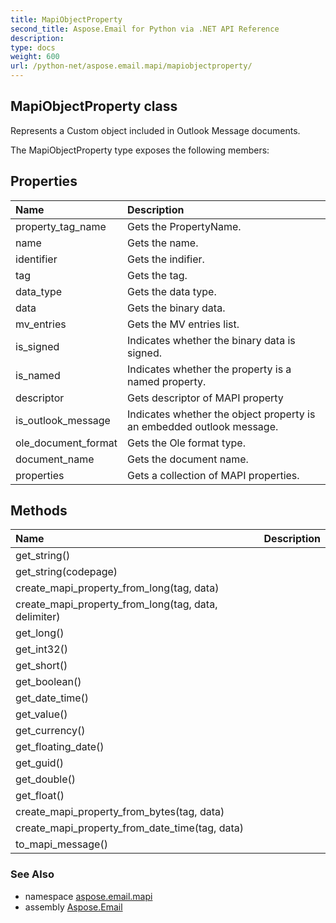 ```yaml
---
title: MapiObjectProperty
second_title: Aspose.Email for Python via .NET API Reference
description: 
type: docs
weight: 600
url: /python-net/aspose.email.mapi/mapiobjectproperty/
---
```


## MapiObjectProperty class

Represents a Custom object included in Outlook Message documents.

The MapiObjectProperty type exposes the following members:
## Properties
| Name | Description |
| :- | :- |
|property_tag_name|Gets the PropertyName.|
|name|Gets the name.|
|identifier|Gets the indifier.|
|tag|Gets the tag.|
|data_type|Gets the data type.|
|data|Gets the binary data.|
|mv_entries|Gets the MV entries list.|
|is_signed|Indicates whether the binary data is signed.|
|is_named|Indicates whether the property is a named property.|
|descriptor|Gets descriptor of MAPI property|
|is_outlook_message|Indicates whether the object property is an embedded outlook message.|
|ole_document_format|Gets the Ole format type.|
|document_name|Gets the document name.|
|properties|Gets a collection of MAPI properties.|
## Methods
| Name | Description |
| :- | :- |
|get_string()|  |
|get_string(codepage)|  |
|create_mapi_property_from_long(tag, data)|  |
|create_mapi_property_from_long(tag, data, delimiter)|  |
|get_long()|  |
|get_int32()|  |
|get_short()|  |
|get_boolean()|  |
|get_date_time()|  |
|get_value()|  |
|get_currency()|  |
|get_floating_date()|  |
|get_guid()|  |
|get_double()|  |
|get_float()|  |
|create_mapi_property_from_bytes(tag, data)|  |
|create_mapi_property_from_date_time(tag, data)|  |
|to_mapi_message()|  |

### See Also

* namespace [aspose.email.mapi](/email/python-net/aspose.email.mapi/)
* assembly [Aspose.Email](/email/python-net/)

